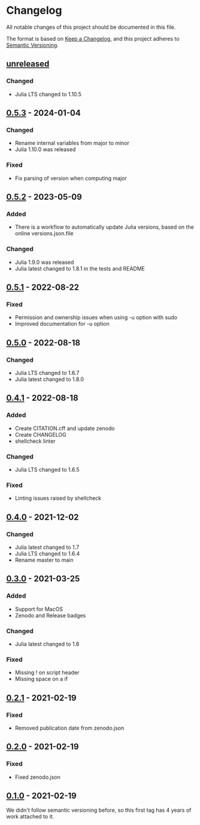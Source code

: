 # Changelog

All notable changes of this project should be documented in this file.

The format is based on [Keep a Changelog](https://keepachangelog.com/en/1.0.0/),
and this project adheres to [Semantic Versioning](https://semver.org/spec/v2.0.0.html).

## [unreleased]

### Changed

- Julia LTS changed to 1.10.5

## [0.5.3] - 2024-01-04

### Changed

- Rename internal variables from major to minor
- Julia 1.10.0 was released

### Fixed

- Fix parsing of version when computing major

## [0.5.2] - 2023-05-09

### Added

- There is a workflow to automatically update Julia versions, based on the online versions.json.file

### Changed

- Julia 1.9.0 was released
- Julia latest changed to 1.8.1 in the tests and README

## [0.5.1] - 2022-08-22

### Fixed

- Permission and ownership issues when using -u option with sudo
- Improved documentation for -u option

## [0.5.0] - 2022-08-18

### Changed

- Julia LTS changed to 1.6.7
- Julia latest changed to 1.8.0

## [0.4.1] - 2022-08-18

### Added

- Create CITATION.cff and update zenodo
- Create CHANGELOG
- shellcheck linter

### Changed

- Julia LTS changed to 1.6.5

### Fixed

- Linting issues raised by shellcheck

## [0.4.0] - 2021-12-02

### Changed

- Julia latest changed to 1.7
- Julia LTS changed to 1.6.4
- Rename master to main

## [0.3.0] - 2021-03-25

### Added

- Support for MacOS
- Zenodo and Release badges

### Changed

- Julia latest changed to 1.6

### Fixed

- Missing ! on script header
- Missing space on a if

## [0.2.1] - 2021-02-19

### Fixed

- Removed publication date from zenodo.json

## [0.2.0] - 2021-02-19

### Fixed

- Fixed zenodo.json

## [0.1.0] - 2021-02-19

We didn't follow semantic versioning before, so this first tag has 4 years of work attached to it.

[unreleased]: https://github.com/abelsiqueira/jill/compare/v0.5.3...HEAD
[0.5.3]: https://github.com/abelsiqueira/jill/releases/tag/v0.5.3
[0.5.2]: https://github.com/abelsiqueira/jill/releases/tag/v0.5.2
[0.5.1]: https://github.com/abelsiqueira/jill/releases/tag/v0.5.1
[0.5.0]: https://github.com/abelsiqueira/jill/releases/tag/v0.5.0
[0.4.1]: https://github.com/abelsiqueira/jill/releases/tag/v0.4.1
[0.4.0]: https://github.com/abelsiqueira/jill/releases/tag/v0.4.0
[0.3.0]: https://github.com/abelsiqueira/jill/releases/tag/v0.3.0
[0.2.1]: https://github.com/abelsiqueira/jill/releases/tag/v0.2.1
[0.2.0]: https://github.com/abelsiqueira/jill/releases/tag/v0.2.0
[0.1.0]: https://github.com/abelsiqueira/jill/releases/tag/v0.1.0
